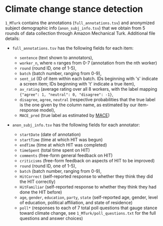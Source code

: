 # Climate change stance detection

`1_MTurk` contains the annotations (`full_annotations.tsv`) and anonymized subject demographic info (`anon_subj_info.tsv`) that we obtain from 5 rounds of data collection through Amazon Mechanical Turk. Additional file details:

* `full_annotations.tsv` has the following fields for each item: 
  * `sentence` (text shown to annotators), 
  * `worker_n`, where `n` ranges from 0-7 (annotation from the nth worker)
  * `round` (round ID, one of 1-5), 
  * `batch` (batch number, ranging from 0-9), 
  * `sent_id` (ID of item within each batch. IDs beginning with 's' indicate a screen item; IDs beginning with 't' indicate a true item),
  * `av_rating` (average rating over all 8 workers, with the label mapping `{"agree": 1, "neutral": 0, "disagree": -1}`,
  * `disagree`, `agree`, `neutral` (respective probabilities that the true label is the one given by the column name, as estimated by our item-response model),
  * `MACE_pred` (true label as estimated by [MACE](https://github.com/dirkhovy/mace))

* `anon_subj_info.tsv` has the following fields for each annotator:
  * `startDate` (date of annotation)
  * `startTime` (time at which HIT was begun)
  * `endTime` (time at which HIT was completed)
  * `timeSpent` (total time spent on HIT)
  * `comments` (free-form general feedback on HIT)
  * `criticisms` (free-form feedback on aspects of HIT to be improved)
  * `round` (round ID, one of 1-5), 
  * `batch` (batch number, ranging from 0-9), 
  * `HitCorrect` (self-reported response to whether they think they did the HIT correctly)
  * `HitFamiliar` (self-reported response to whether they think they had done the HIT before)
  * `age`, `gender`, `education`, `party`, `state` (self-reported age, gender, level of education, political affiliation, and state of residence)
  * `poll*` (responses to each of 7 total poll questions that gauge stance toward climate change, see `1_MTurk/poll_questions.txt` for the full questions and answer choices) 

